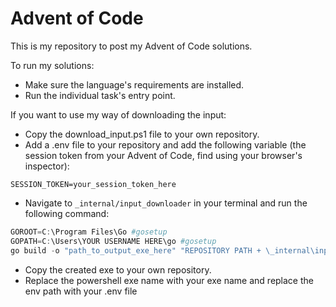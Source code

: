 # Advent of Code

This is my repository to post my Advent of Code solutions.

To run my solutions:
- Make sure the language's requirements are installed.
- Run the individual task's entry point.

If you want to use my way of downloading the input:
- Copy the download_input.ps1 file to your own repository.
- Add a .env file to your repository and add the following variable (the session token from your Advent of Code, find using your browser's inspector):
```dotenv
SESSION_TOKEN=your_session_token_here
```
- Navigate to `_internal/input_downloader` in your terminal and run the following command:
```powershell
GOROOT=C:\Program Files\Go #gosetup
GOPATH=C:\Users\YOUR USERNAME HERE\go #gosetup
go build -o "path_to_output_exe_here" "REPOSITORY PATH + \_internal\input_downloader\main.go"
```
- Copy the created exe to your own repository. 
- Replace the powershell exe name with your exe name and replace the env path with your .env file